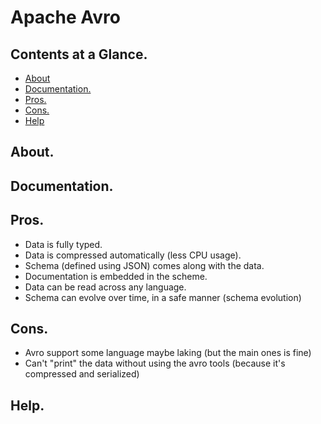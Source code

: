 # Apache Avro





## Contents at a Glance.
* [About](#about)
* [Documentation.](#documentation)
* [Pros.](#pros)
* [Cons.](#cons)
* [Help](#help)





## About.





## Documentation.





## Pros.
* Data is fully typed.
* Data is compressed automatically (less CPU usage).
* Schema (defined using JSON) comes along with the data. 
* Documentation is embedded in the scheme.
* Data can be read across any language.
* Schema can evolve over time, in a safe manner (schema evolution)





## Cons.
* Avro support some language maybe laking (but the main ones is fine) 
* Can't "print" the data without using the avro tools (because it's compressed and serialized)





## Help.

